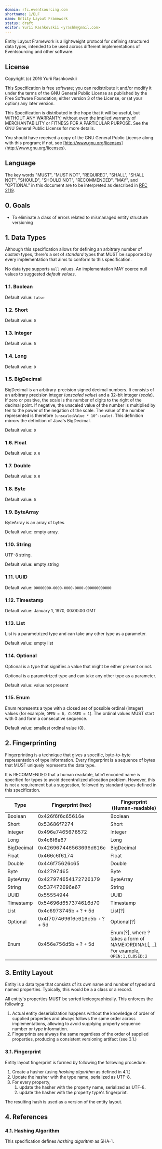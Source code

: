 ```yaml
---
domain: rfc.eventsourcing.com
shortname: 1/ELF
name: Entity Layout Framework
status: draft
editor: Yurii Rashkovskii <yrashk@gmail.com>
---
```


Entity Layout Framework is a lightweight protocol for defining structured data
types, intended to be used across different implementations of Eventsourcing
and other software.

## License

Copyright (c) 2016 Yurii Rashkovskii

This Specification is free software; you can redistribute it and/or modify it under the terms of the GNU General Public License as published by the Free Software Foundation; either version 3 of the License, or (at your option) any later version.

This Specification is distributed in the hope that it will be useful, but WITHOUT ANY WARRANTY; without even the implied warranty of MERCHANTABILITY or FITNESS FOR A PARTICULAR PURPOSE. See the GNU General Public License for more details.

You should have received a copy of the GNU General Public License along with this program; if not, see [http://www.gnu.org/licenses](http://www.gnu.org/licenses).

## Language

The key words "MUST", "MUST NOT", "REQUIRED", "SHALL", "SHALL NOT", "SHOULD", "SHOULD NOT", "RECOMMENDED", "MAY", and "OPTIONAL" in this document are to be interpreted as described in [RFC 2119](http://tools.ietf.org/html/rfc2119).

## 0. Goals

* To eliminate a class of errors related to mismanaged entity structure versioning

## 1. Data Types

Although this specification allows for defining an arbitrary number of *custom*
types, there's a set of *standard* types that MUST be supported by
every implementation that aims to conform to this specification.

No data type supports `null` values. An implementation MAY coerce null values
to suggested *default values*.

### 1.1. Boolean

Default value: `false`

### 1.2. Short

Default value: `0`

### 1.3. Integer

Default value: `0`

### 1.4. Long

Default value: `0`

### 1.5. BigDecimal

BigDecimal is an arbitrary-precision signed decimal numbers. It consists of an arbitrary precision integer (*unscaled value*) and a 32-bit integer (*scale*).
If zero or positive, the scale is the number of digits to the right of the decimal point. If negative, the unscaled value of the number is multiplied by ten to the power of the negation of the scale. The value of the number represented is therefore `(unscaledValue * 10^-scale)`. This definition
mirrors the definition of Java's BigDecimal.

Default value: `0`

### 1.6. Float

Default value: `0.0`

### 1.7. Double

Default value: `0.0`

### 1.8. Byte

Default value: `0`

### 1.9. ByteArray

ByteArray is an array of bytes.

Default value: empty array.

### 1.10. String

UTF-8 string.

Default value: empty string

### 1.11. UUID

Default value: `00000000-0000-0000-0000-000000000000`

### 1.12. Timestamp

Default value: January 1, 1970, 00:00:00 GMT

### 1.13. List

List is a parametrized type and can take any other type as a parameter.

Default value: empty list

### 1.14. Optional

Optional is a type that signifies a value that might be either present or not.

Optional is a parametrized type and can take any other type as a parameter.

Default value: value not present

### 1.15. Enum

Enum represents a type with a closed set of possible ordinal (integer) values (for example, `OPEN = 0, CLOSED = 1`). The ordinal values MUST start with 0
and form a consecutive sequence.

Default value: smallest ordinal value (0).

## 2. Fingerprinting

Fingerprinting is a technique that gives a specific, byte-to-byte representation
of type information. Every fingerprint is a sequence of bytes that
MUST uniquely represents the data type.

It is RECOMMENDED that a human readable, latin1 encoded name is specified for types to avoid decentralized allocation problem. However, this is not a requirement but a suggestion, followed by standard types defined in this specification.


| Type        | Fingerprint (hex)             | Fingerprint (Human-readable)  |
|-------------|-------------------------------|-------------------------------|
| Boolean     | 0x426f6f6c65616e              | Boolean                       |
| Short       | 0x53686f7274                  | Short                         |
| Integer     | 0x496e7465676572              | Integer                       |
| Long        | 0x4c6f6e67                    | Long                          |
| BigDecimal  | 0x426967446563696d616c        | BigDecimal                    |
| Float       | 0x466c6f6174                  | Float                         |
| Double      | 0x446f75626c65                | Double                        |
| Byte        | 0x42797465                    | Byte                          |
| ByteArray   | 0x427974654172726179          | ByteArray                     |
| String      | 0x537472696e67                | String                        |
| UUID        | 0x55554944                    | UUID                          |
| Timestamp   | 0x54696d657374616d70          | Timestamp                     |
| List        | 0x4c6973745b + ? + 5d         | List[?]                       |
| Optional    | 0x4f7074696f6e616c5b + ? + 5d | Optional[?]                   |
| Enum        | 0x456e756d5b + ? + 5d         | Enum[?], where ? takes a form of NAME:ORDINAL[,...]. For example, `OPEN:1,CLOSED:2` |

## 3. Entity Layout

Entity is a data type that consists of its own name and number of typed and named properties. Typically, this would be a a class or a record.

All entity's properties MUST be sorted lexicographically. This enforces the following:

1. Actual entity deserialization happens without the knowledge of order of supplied properties and always follows the same order across implementations, allowing to avoid supplying property sequence number or type information.
1. Fingerprints are always the same regardless of the order of supplied properties, producing a consistent versioning artifact (see 3.1.)

### 3.1. Fingerprint

Entity layout fingerprint is formed by following the following procedure:

1. Create a hasher (using *hashing algorithm* as defined in 4.1.)
1. Update the hasher with the type name, serialized as UTF-8.
1. For every property,
   1. update the hasher with the property name, serialized as UTF-8.
   1. update the hasher with the property type's fingerprint.

The resulting hash is used as a version of the entity layout.

## 4. References

### 4.1. Hashing Algorithm

This specification defines *hashing algorithm* as SHA-1.
